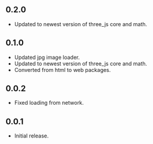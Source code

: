 ## 0.2.0

* Updated to newest version of three_js core and math.

## 0.1.0

* Updated jpg image loader.
* Updated to newest version of three_js core and math.
* Converted from html to web packages.

## 0.0.2

* Fixed loading from network.

## 0.0.1

* Initial release.